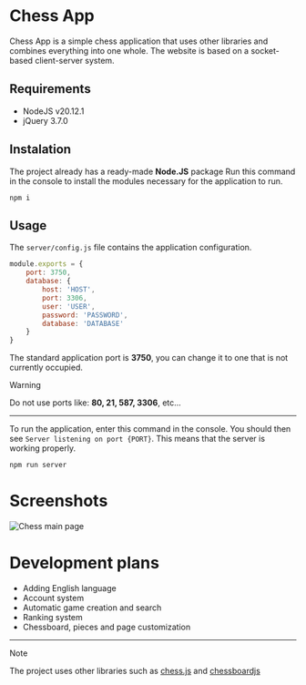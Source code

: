 # Chess App
Chess App is a simple chess application that uses other libraries and combines everything into one whole. The website is based on a socket-based client-server system.

## Requirements
- NodeJS v20.12.1
- jQuery 3.7.0

## Instalation

The project already has a ready-made **Node.JS** package
Run this command in the console to install the modules necessary for the application to run.

    npm i

## Usage

The `server/config.js` file contains the application configuration.
```javascript
module.exports = {
    port: 3750,
    database: {
        host: 'HOST',
        port: 3306,
        user: 'USER',
        password: 'PASSWORD',
        database: 'DATABASE'
    }
}
```
The standard application port is **3750**, you can change it to one that is not currently occupied.

> [!WARNING]
> Do not use ports like: **80, 21, 587, 3306**, etc...

---
To run the application, enter this command in the console.
You should then see `Server listening on port {PORT}`. This means that the server is working properly.
    
    npm run server


# Screenshots


<img src="https://cdn.discordapp.com/attachments/1009784232601718825/1231591202441400350/Zrzut_ekranu_2024-04-21_150322.png?ex=663783b0&is=66250eb0&hm=519fc8bcd55ad11c9516d9b42b3c5c042ed78424c081af81f161faf2e203f200&" alt="Chess main page">

# Development plans
- Adding English language
- Account system
- Automatic game creation and search
- Ranking system
- Chessboard, pieces and page customization
---
> [!NOTE]
> The project uses other libraries such as [chess.js](https://github.com/jhlywa/chess.js) and [chessboardjs](https://github.com/oakmac/chessboardjs/)
